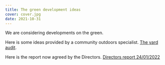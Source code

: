 ```yaml
---
title: The green development ideas
cover: cover.jpg
date: 2021-10-31
---
```


We are considering developments on the green.

<!--more-->

Here is some ideas provided by a community outdoors specialist. [The yard audit](./the-yard-audit.pdf).

Here is the report now agreed by the Directors. [Directors report 24/01/2022](https://docs.google.com/document/d/1sQsH4RnT5_znWFjI8tY8cAE_RRouMbhs/edit?usp=sharing&ouid=110973703004647398195&rtpof=true&sd=true)